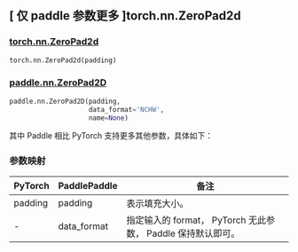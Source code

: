 ## [ 仅 paddle 参数更多 ]torch.nn.ZeroPad2d
### [torch.nn.ZeroPad2d](https://pytorch.org/docs/stable/generated/torch.nn.ZeroPad2d.html?highlight=zeropad#torch.nn.ZeroPad2d)

```python
torch.nn.ZeroPad2d(padding)
```

### [paddle.nn.ZeroPad2D](https://www.paddlepaddle.org.cn/documentation/docs/zh/develop/api/paddle/nn/ZeroPad2D_cn.html)

```python
paddle.nn.ZeroPad2D(padding,
                    data_format='NCHW',
                    name=None)
```

其中 Paddle 相比 PyTorch 支持更多其他参数，具体如下：
### 参数映射

| PyTorch       | PaddlePaddle | 备注                                                   |
| ------------- | ------------ | ------------------------------------------------------ |
| padding   | padding | 表示填充大小。                   |
| -   | data_format | 指定输入的 format， PyTorch 无此参数， Paddle 保持默认即可。                  |
